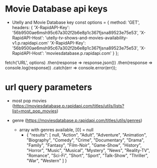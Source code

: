 # Movie Database api keys

 - Utelly and Movie Database key 
const options = {
	method: 'GET',
	headers: {
		'X-RapidAPI-Key': '56b9500ae6msh95c67a302f2b6e8p1c367fjsna89523e75e53',
		'X-RapidAPI-Host': 'utelly-tv-shows-and-movies-availability-v1.p.rapidapi.com'
    'X-RapidAPI-Key': '56b9500ae6msh95c67a302f2b6e8p1c367fjsna89523e75e53',
    'X-RapidAPI-Host': 'moviesdatabase.p.rapidapi.com'
	}
};

  fetch('URL', options)
    .then(response => response.json())
    .then(response => console.log(response))
    .catch(err => console.error(err));

# url query parameters
- most pop movies (https://moviesdatabase.p.rapidapi.com/titles/utils/lists?list=most_pop_movies)

- genre (https://moviesdatabase.p.rapidapi.com/titles/utils/genres)
  - array with genres available, [0] = null
    - {
    "results": [
      null,
      "Action",
      "Adult",
      "Adventure",
      "Animation",
      "Biography",
      "Comedy",
      "Crime",
      "Documentary",
      "Drama",
      "Family",
      "Fantasy",
      "Film-Noir",
      "Game-Show",
      "History",
      "Horror",
      "Music",
      "Musical",
      "Mystery",
      "News",
      "Reality-TV",
      "Romance",
      "Sci-Fi",
      "Short",
      "Sport",
      "Talk-Show",
      "Thriller",
      "War",
      "Western"
    ]
  }

